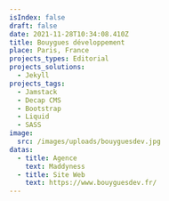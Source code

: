 ```yaml
---
isIndex: false
draft: false
date: 2021-11-28T10:34:08.410Z
title: Bouygues développement
place: Paris, France
projects_types: Editorial
projects_solutions:
  - Jekyll
projects_tags:
  - Jamstack
  - Decap CMS
  - Bootstrap
  - Liquid
  - SASS
image:
  src: /images/uploads/bouyguesdev.jpg
datas:
  - title: Agence
    text: Maddyness
  - title: Site Web
    text: https://www.bouyguesdev.fr/
---
```

